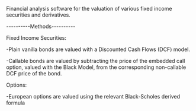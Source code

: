 Financial analysis software for the valuation of various fixed income securities and derivatives.



----------Methods----------

Fixed Income Securities:

-Plain vanilla bonds are valued with a Discounted Cash Flows (DCF) model.

-Callable bonds are valued by subtracting the price of the embedded call option, valued with the Black Model, from the corresponding non-callable DCF price of the bond.



Options:

-European options are valued using the relevant Black-Scholes derived formula
